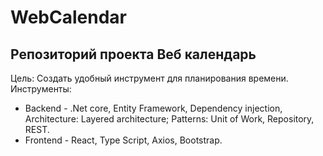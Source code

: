 # WebCalendar
## Репозиторий проекта Веб календарь

Цель: Создать удобный инструмент для планирования времени. 
Инструменты: 
* Backend - .Net core, Entity Framework, Dependency injection, Architecture: Layered architecture; Patterns: Unit of Work, Repository, REST.
* Frontend - React, Type Script, Axios, Bootstrap.  


